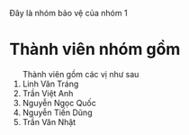 Đây là nhóm bảo vệ của nhóm 1
<h1>Thành viên nhóm gồm</h1>
<ol>
  Thành viên gồm các vị như sau
  <li>Linh Văn Tráng</li>
  <li>Trần Việt Anh</li>
  <li>Nguyễn Ngọc Quốc</li>
  <li>Nguyễn Tiến Dũng</li>
  <li>Trần Văn Nhật</li>
</ol>
